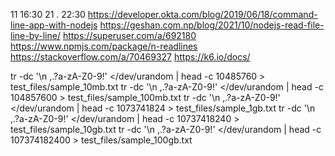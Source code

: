 11 16:30 21 . 22:30
https://developer.okta.com/blog/2019/06/18/command-line-app-with-nodejs
https://geshan.com.np/blog/2021/10/nodejs-read-file-line-by-line/
https://superuser.com/a/692180
https://www.npmjs.com/package/n-readlines
https://stackoverflow.com/a/70469327
https://k6.io/docs/

tr -dc '\n ,.?a-zA-Z0-9!' </dev/urandom | head -c 10485760 > test_files/sample_10mb.txt 
tr -dc '\n ,.?a-zA-Z0-9!' </dev/urandom | head -c 104857600 > test_files/sample_100mb.txt 
tr -dc '\n ,.?a-zA-Z0-9!' </dev/urandom | head -c 1073741824 > test_files/sample_1gb.txt 
tr -dc '\n ,.?a-zA-Z0-9!' </dev/urandom | head -c 10737418240 > test_files/sample_10gb.txt 
tr -dc '\n ,.?a-zA-Z0-9!' </dev/urandom | head -c 107374182400 > test_files/sample_100gb.txt 



